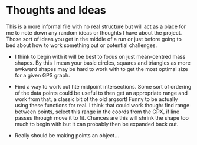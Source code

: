 # Thoughts and Ideas

This is a more informal file with no real structure but will act as a place for me to note down any random ideas or thoughts I have about the project. Those sort of ideas you get in the middle of a run or just before going to bed about how to work something out or potential challenges.

- I think to begin with it will be best to focus on just mean-centred mass shapes. By this I mean your basic circles, squares and triangles as more awkward shapes may be hard to work with to get the most optimal size for a given GPS graph.

- Find a way to work out hte midpoint intersections. Some sort of ordering of the data points could be useful to then get an appropriate range and work from that, a classic bit of the old argsort! Funny to be actually using these functions for real. I think that could work though: find range between points, select this range in the coords from the GPX, if line passes through move it to fit. Chances are this will shrink the shape too much to begin with but it can probably then be expanded back out.

- Really should be making points an object...
